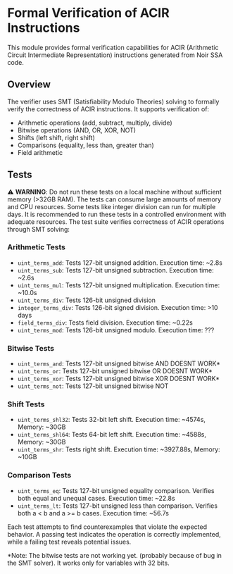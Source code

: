 # Formal Verification of ACIR Instructions

This module provides formal verification capabilities for ACIR (Arithmetic Circuit Intermediate Representation) instructions generated from Noir SSA code.

## Overview

The verifier uses SMT (Satisfiability Modulo Theories) solving to formally verify the correctness of ACIR instructions. It supports verification of:

- Arithmetic operations (add, subtract, multiply, divide)
- Bitwise operations (AND, OR, XOR, NOT)
- Shifts (left shift, right shift)
- Comparisons (equality, less than, greater than)
- Field arithmetic

## Tests

⚠️ **WARNING**: Do not run these tests on a local machine without sufficient memory (>32GB RAM). The tests can consume large amounts of memory and CPU resources. Some tests like integer division can run for multiple days. It is recommended to run these tests in a controlled environment with adequate resources.
The test suite verifies correctness of ACIR operations through SMT solving:

### Arithmetic Tests

- `uint_terms_add`: Tests 127-bit unsigned addition. Execution time: ~2.8s
- `uint_terms_sub`: Tests 127-bit unsigned subtraction. Execution time: ~2.6s
- `uint_terms_mul`: Tests 127-bit unsigned multiplication. Execution time: ~10.0s
- `uint_terms_div`: Tests 126-bit unsigned division
- `integer_terms_div`: Tests 126-bit signed division. Execution time: >10 days
- `field_terms_div`: Tests field division. Execution time: ~0.22s
- `uint_terms_mod`: Tests 126-bit unsigned modulo. Execution time: ???

### Bitwise Tests

- `uint_terms_and`: Tests 127-bit unsigned bitwise AND DOESNT WORK\*
- `uint_terms_or`: Tests 127-bit unsigned bitwise OR DOESNT WORK\*
- `uint_terms_xor`: Tests 127-bit unsigned bitwise XOR DOESNT WORK\*
- `uint_terms_not`: Tests 127-bit unsigned bitwise NOT

### Shift Tests

- `uint_terms_shl32`: Tests 32-bit left shift. Execution time: ~4574s, Memory: ~30GB
- `uint_terms_shl64`: Tests 64-bit left shift. Execution time: ~4588s, Memory: ~30GB
- `uint_terms_shr`: Tests right shift. Execution time: ~3927.88s, Memory: ~10GB

### Comparison Tests

- `uint_terms_eq`: Tests 127-bit unsigned equality comparison. Verifies both equal and unequal cases. Execution time: ~22.8s
- `uint_terms_lt`: Tests 127-bit unsigned less than comparison. Verifies both a < b and a >= b cases. Execution time: ~56.7s

Each test attempts to find counterexamples that violate the expected behavior. A passing test indicates the operation is correctly implemented, while a failing test reveals potential issues.

\*Note: The bitwise tests are not working yet. (probably because of bug in the SMT solver). It works only for variables with 32 bits.
